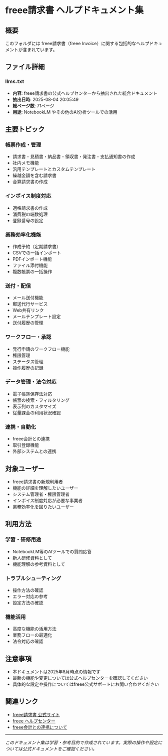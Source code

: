# freee請求書 ヘルプドキュメント集

## 概要

このフォルダには freee請求書（freee Invoice）に関する包括的なヘルプドキュメントが含まれています。

## ファイル詳細

### llms.txt
- **内容**: freee請求書の公式ヘルプセンターから抽出された統合ドキュメント
- **抽出日時**: 2025-08-04 20:05:49
- **総ページ数**: 71ページ
- **用途**: NotebookLM やその他のAI分析ツールでの活用

## 主要トピック

### 帳票作成・管理
- 請求書・見積書・納品書・領収書・発注書・支払通知書の作成
- 社内メモ機能
- 汎用テンプレートとカスタムテンプレート
- 繰越金額を含む請求書
- 合算請求書の作成

### インボイス制度対応
- 適格請求書の作成
- 消費税の端数処理
- 登録番号の設定

### 業務効率化機能
- 作成予約（定期請求書）
- CSVでの一括インポート
- PDFインポート機能
- ファイル添付機能
- 複数帳票の一括操作

### 送付・配信
- メール送付機能
- 郵送代行サービス
- Web共有リンク
- メールテンプレート設定
- 送付履歴の管理

### ワークフロー・承認
- 発行申請のワークフロー機能
- 権限管理
- ステータス管理
- 操作履歴の記録

### データ管理・法令対応
- 電子帳簿保存法対応
- 帳票の検索・フィルタリング
- 表示列のカスタマイズ
- 従量課金の利用状況確認

### 連携・自動化
- freee会計との連携
- 取引登録機能
- 外部システムとの連携

## 対象ユーザー

- freee請求書の新規利用者
- 機能の詳細を理解したいユーザー
- システム管理者・権限管理者
- インボイス制度対応が必要な事業者
- 業務効率化を図りたいユーザー

## 利用方法

### 学習・研修用途
- NotebookLM等のAIツールでの質問応答
- 新人研修資料として
- 機能理解の参考資料として

### トラブルシューティング
- 操作方法の確認
- エラー対応の参考
- 設定方法の確認

### 機能活用
- 高度な機能の活用方法
- 業務フローの最適化
- 法令対応の確認

## 注意事項

- 本ドキュメントは2025年8月時点の情報です
- 最新の機能や変更については公式ヘルプセンターを確認してください
- 具体的な設定や操作についてはfreee公式サポートにお問い合わせください

## 関連リンク

- [freee請求書 公式サイト](https://www.freee.co.jp/invoice/)
- [freee ヘルプセンター](https://support.freee.co.jp/hc/ja)
- [freee会計との連携について](https://support.freee.co.jp/hc/ja/sections/12252758997785)

---

*このドキュメント集は学習・参考目的で作成されています。実際の操作や設定については公式ドキュメントをご確認ください。*